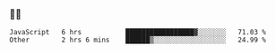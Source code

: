 ### 👨‍💻

<!--START_SECTION:waka-->

```text
JavaScript   6 hrs           █████████████████▓░░░░░░░   71.03 %
Other        2 hrs 6 mins    ██████▒░░░░░░░░░░░░░░░░░░   24.99 %
```

<!--END_SECTION:waka-->

